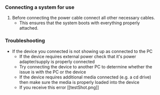 ### Connecting a system for use

1. Before connecting the power cable connect all other necessary cables.  
   * This ensures that the system boots with everything properly attached. 

### Troubleshooting  
* If the device you connected is not showing up as connected to the PC
   * If the device requires external power check that it's power adapter/supply is properly connected
   * Try connecting the device to another PC to determine whether the issue is with the PC or the device
   * If the device requires additional media connected (e.g. a cd drive) then make sure the media is properly loaded into the device
   * If you receive this error [[testShot.png]]